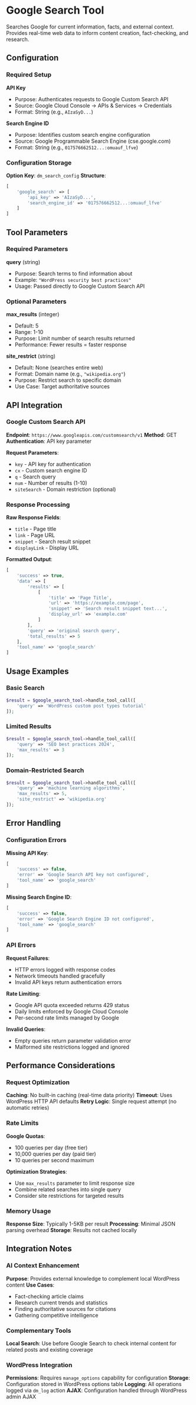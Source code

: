 # Google Search Tool

Searches Google for current information, facts, and external context. Provides real-time web data to inform content creation, fact-checking, and research.

## Configuration

### Required Setup

**API Key**
- Purpose: Authenticates requests to Google Custom Search API
- Source: Google Cloud Console → APIs & Services → Credentials
- Format: String (e.g., `AIzaSyD...`)

**Search Engine ID**
- Purpose: Identifies custom search engine configuration
- Source: Google Programmable Search Engine (cse.google.com)
- Format: String (e.g., `017576662512...:omuauf_lfve`)

### Configuration Storage

**Option Key**: `dm_search_config`
**Structure**:
```php
[
    'google_search' => [
        'api_key' => 'AIzaSyD...',
        'search_engine_id' => '017576662512...:omuauf_lfve'
    ]
]
```

## Tool Parameters

### Required Parameters

**query** (string)
- Purpose: Search terms to find information about
- Example: `"WordPress security best practices"`
- Usage: Passed directly to Google Custom Search API

### Optional Parameters

**max_results** (integer)
- Default: 5
- Range: 1-10
- Purpose: Limit number of search results returned
- Performance: Fewer results = faster response

**site_restrict** (string)
- Default: None (searches entire web)
- Format: Domain name (e.g., `"wikipedia.org"`)
- Purpose: Restrict search to specific domain
- Use Case: Target authoritative sources

## API Integration

### Google Custom Search API

**Endpoint**: `https://www.googleapis.com/customsearch/v1`
**Method**: GET
**Authentication**: API key parameter

**Request Parameters**:
- `key` - API key for authentication
- `cx` - Custom search engine ID
- `q` - Search query
- `num` - Number of results (1-10)
- `siteSearch` - Domain restriction (optional)

### Response Processing

**Raw Response Fields**:
- `title` - Page title
- `link` - Page URL
- `snippet` - Search result snippet
- `displayLink` - Display URL

**Formatted Output**:
```php
[
    'success' => true,
    'data' => [
        'results' => [
            [
                'title' => 'Page Title',
                'url' => 'https://example.com/page',
                'snippet' => 'Search result snippet text...',
                'display_url' => 'example.com'
            ]
        ],
        'query' => 'original search query',
        'total_results' => 5
    ],
    'tool_name' => 'google_search'
]
```

## Usage Examples

### Basic Search

```php
$result = $google_search_tool->handle_tool_call([
    'query' => 'WordPress custom post types tutorial'
]);
```

### Limited Results

```php
$result = $google_search_tool->handle_tool_call([
    'query' => 'SEO best practices 2024',
    'max_results' => 3
]);
```

### Domain-Restricted Search

```php
$result = $google_search_tool->handle_tool_call([
    'query' => 'machine learning algorithms',
    'max_results' => 5,
    'site_restrict' => 'wikipedia.org'
]);
```

## Error Handling

### Configuration Errors

**Missing API Key**:
```php
[
    'success' => false,
    'error' => 'Google Search API key not configured',
    'tool_name' => 'google_search'
]
```

**Missing Search Engine ID**:
```php
[
    'success' => false,
    'error' => 'Google Search Engine ID not configured',
    'tool_name' => 'google_search'
]
```

### API Errors

**Request Failures**:
- HTTP errors logged with response codes
- Network timeouts handled gracefully
- Invalid API keys return authentication errors

**Rate Limiting**:
- Google API quota exceeded returns 429 status
- Daily limits enforced by Google Cloud Console
- Per-second rate limits managed by Google

**Invalid Queries**:
- Empty queries return parameter validation error
- Malformed site restrictions logged and ignored

## Performance Considerations

### Request Optimization

**Caching**: No built-in caching (real-time data priority)
**Timeout**: Uses WordPress HTTP API defaults
**Retry Logic**: Single request attempt (no automatic retries)

### Rate Limits

**Google Quotas**:
- 100 queries per day (free tier)
- 10,000 queries per day (paid tier)
- 10 queries per second maximum

**Optimization Strategies**:
- Use `max_results` parameter to limit response size
- Combine related searches into single query
- Consider site restrictions for targeted results

### Memory Usage

**Response Size**: Typically 1-5KB per result
**Processing**: Minimal JSON parsing overhead
**Storage**: Results not cached locally

## Integration Notes

### AI Context Enhancement

**Purpose**: Provides external knowledge to complement local WordPress content
**Use Cases**:
- Fact-checking article claims
- Research current trends and statistics
- Finding authoritative sources for citations
- Gathering competitive intelligence

### Complementary Tools

**Local Search**: Use before Google Search to check internal content for related posts and existing coverage

### WordPress Integration

**Permissions**: Requires `manage_options` capability for configuration
**Storage**: Configuration stored in WordPress options table
**Logging**: All operations logged via `dm_log` action
**AJAX**: Configuration handled through WordPress admin AJAX